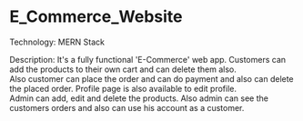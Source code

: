 # E_Commerce_Website

Technology: MERN Stack  

Description: It's a fully functional 'E-Commerce' web app. Customers can add the products to their own cart and can delete them also.   
Also customer can place the order and can do payment and also can delete the placed order. Profile page is also available to edit profile.   
Admin can add, edit and delete the products. Also admin can see the customers orders and also can use his account as a customer.  

